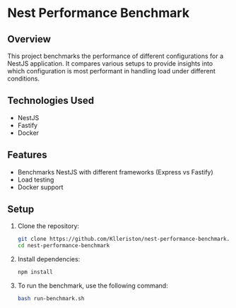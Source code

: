 
# Nest Performance Benchmark

## Overview
This project benchmarks the performance of different configurations for a NestJS application. It compares various setups to provide insights into which configuration is most performant in handling load under different conditions.

## Technologies Used
- NestJS
- Fastify
- Docker

## Features
- Benchmarks NestJS with different frameworks (Express vs Fastify)
- Load testing
- Docker support

## Setup

1. Clone the repository:
    ```bash
    git clone https://github.com/Klleriston/nest-performance-benchmark.git
    cd nest-performance-benchmark
    ```

2. Install dependencies:
    ```bash
    npm install
    ```

3. To run the benchmark, use the following command:
    ```bash
    bash run-benchmark.sh
    ```
